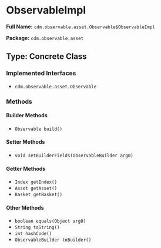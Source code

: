 # ObservableImpl

**Full Name:** `cdm.observable.asset.Observable$ObservableImpl`

**Package:** `cdm.observable.asset`

## Type: Concrete Class

### Implemented Interfaces

- `cdm.observable.asset.Observable`

### Methods

#### Builder Methods

- `Observable build()`

#### Setter Methods

- `void setBuilderFields(ObservableBuilder arg0)`

#### Getter Methods

- `Index getIndex()`
- `Asset getAsset()`
- `Basket getBasket()`

#### Other Methods

- `boolean equals(Object arg0)`
- `String toString()`
- `int hashCode()`
- `ObservableBuilder toBuilder()`

